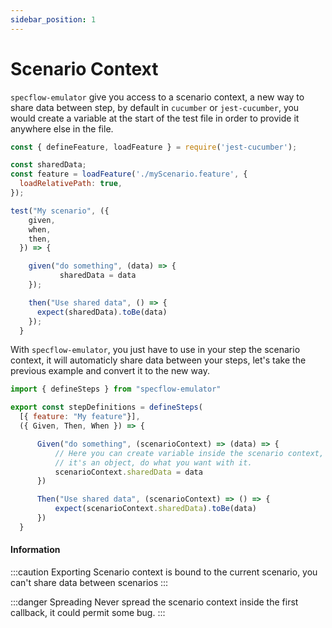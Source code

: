 ```yaml
---
sidebar_position: 1
---
```


# Scenario Context

`specflow-emulator` give you access to a scenario context, a new way to share data between step, by default in `cucumber` or `jest-cucumber`, you would create a variable at the start of the test file in order to provide it anywhere else in the file.

```javascript
const { defineFeature, loadFeature } = require('jest-cucumber');

const sharedData;
const feature = loadFeature('./myScenario.feature', {
  loadRelativePath: true,
});

test("My scenario", ({
    given,
    when,
    then,
  }) => {

    given("do something", (data) => {
           sharedData = data
    });

    then("Use shared data", () => {
      expect(sharedData).toBe(data)
    });
  }
```

With `specflow-emulator`, you just have to use in your step the scenario context, it will automaticly share data between your steps, let's take the previous example and convert it to the new way.

```javascript
import { defineSteps } from "specflow-emulator"

export const stepDefinitions = defineSteps(
  [{ feature: "My feature"}],
  ({ Given, Then, When }) => {

      Given("do something", (scenarioContext) => (data) => {
          // Here you can create variable inside the scenario context,
          // it's an object, do what you want with it.
          scenarioContext.sharedData = data
      })

      Then("Use shared data", (scenarioContext) => () => {
          expect(scenarioContext.sharedData).toBe(data)
      })
  }
```

#### Information
:::caution  Exporting
Scenario context is bound to the current scenario, you can't share data between scenarios
:::

:::danger Spreading
Never spread the scenario context inside the first callback, it could permit some bug.
:::